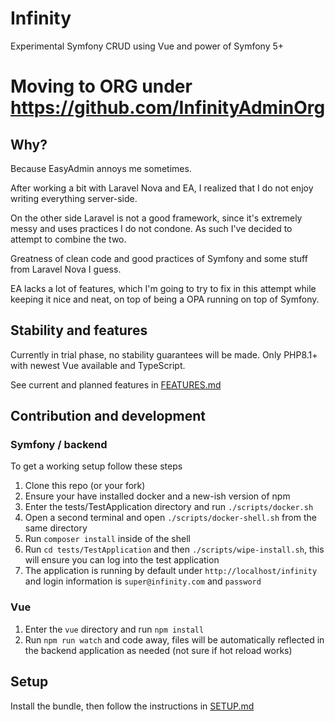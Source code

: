 # Infinity
Experimental Symfony CRUD using Vue and power of Symfony 5+

# Moving to ORG under https://github.com/InfinityAdminOrg

## Why?
Because EasyAdmin annoys me sometimes.

After working a bit with Laravel Nova and EA,
I realized that I do not enjoy writing everything server-side.

On the other side Laravel is not a good framework, since it's extremely
messy and uses practices I do not condone. As such I've decided to
attempt to combine the two.

Greatness of clean code and good practices of Symfony
and some stuff from Laravel Nova I guess.

EA lacks a lot of features, which I'm going to try to fix in this attempt
while keeping it nice and neat, on top of being a OPA running on top of
Symfony.

## Stability and features

Currently in trial phase, no stability guarantees will be made.
Only PHP8.1+ with newest Vue available and TypeScript.

See current and planned features in [FEATURES.md](FEATURES.md)

## Contribution and development

### Symfony / backend

To get a working setup follow these steps

1. Clone this repo (or your fork)
2. Ensure your have installed docker and a new-ish version of npm
3. Enter the tests/TestApplication directory and run `./scripts/docker.sh`
4. Open a second terminal and open `./scripts/docker-shell.sh` from the same directory
5. Run `composer install` inside of the shell
6. Run `cd tests/TestApplication` and then `./scripts/wipe-install.sh`, this will ensure you can log into the test application
7. The application is running by default under `http://localhost/infinity` and login information is `super@infinity.com` and `password`

### Vue

1. Enter the `vue` directory and run `npm install`
2. Run `npm run watch` and code away, files will be automatically reflected in the backend application as needed (not sure if hot reload works)

## Setup

Install the bundle, then follow the instructions in [SETUP.md](SETUP.md)
